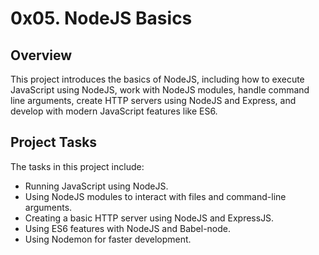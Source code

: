 # 0x05. NodeJS Basics

## Overview
This project introduces the basics of NodeJS, including how to execute JavaScript using NodeJS, work with NodeJS modules, handle command line arguments, create HTTP servers using NodeJS and Express, and develop with modern JavaScript features like ES6.

## Project Tasks
The tasks in this project include:
- Running JavaScript using NodeJS.
- Using NodeJS modules to interact with files and command-line arguments.
- Creating a basic HTTP server using NodeJS and ExpressJS.
- Using ES6 features with NodeJS and Babel-node.
- Using Nodemon for faster development.
